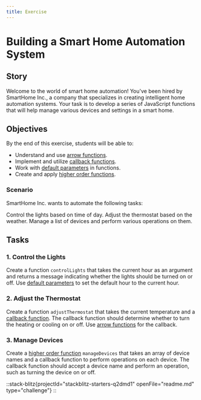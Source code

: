 ```yaml
---
title: Exercise
---
```


# Building a Smart Home Automation System


## Story
Welcome to the world of smart home automation! You've been hired by SmartHome Inc., a company that specializes in creating intelligent home automation systems. Your task is to develop a series of JavaScript functions that will help manage various devices and settings in a smart home.

## Objectives
By the end of this exercise, students will be able to:

- Understand and use [arrow functions](https://jsly.vercel.app/introduction/functions/arrow-functions).
- Implement and utilize [callback functions](https://jsly.vercel.app/introduction/functions/callback-functions).
- Work with [default parameters](https://jsly.vercel.app/introduction/functions/default-parameters) in functions.
- Create and apply [higher order functions](https://jsly.vercel.app/introduction/functions/higher-order-functions).

### Scenario
SmartHome Inc. wants to automate the following tasks:

Control the lights based on time of day.
Adjust the thermostat based on the weather.
Manage a list of devices and perform various operations on them.


## Tasks


### 1. Control the Lights
Create a function `controlLights` that takes the current hour as an argument and returns a message indicating whether the lights should be turned on or off. Use [default parameters](https://jsly.vercel.app/introduction/functions/default-parameters) to set the default hour to the current hour.

### 2. Adjust the Thermostat
Create a function `adjustThermostat` that takes the current temperature and a [callback function](https://jsly.vercel.app/introduction/functions/callback-function). The callback function should determine whether to turn the heating or cooling on or off. Use [arrow functions](https://jsly.vercel.app/introduction/functions/arrow-functions) for the callback.

### 3. Manage Devices
Create a [higher order function](https://jsly.vercel.app/introduction/functions/higher-order-functions) `manageDevices` that takes an array of device names and a callback function to perform operations on each device. The callback function should accept a device name and perform an operation, such as turning the device on or off.


::stack-blitz{projectId="stackblitz-starters-q2dmd1" openFile="readme.md" type="challenge"}
::

